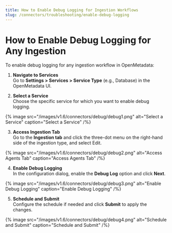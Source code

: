 ```yaml
---
title: How to Enable Debug Logging for Ingestion Workflows
slug: /connectors/troubleshooting/enable-debug-logging
---
```


# How to Enable Debug Logging for Any Ingestion

To enable debug logging for any ingestion workflow in OpenMetadata:

1. **Navigate to Services**  
   Go to **Settings > Services > Service Type** (e.g., Database) in the OpenMetadata UI.

2. **Select a Service**  
   Choose the specific service for which you want to enable debug logging.

{% image
  src="/images/v1.6/connectors/debug/debug1.png"
  alt="Select a Service"
  caption="Select a Service"
/%}

3. **Access Ingestion Tab**  
Go to the **Ingestion tab** and click the three-dot menu on the right-hand side of the ingestion type, and select Edit.

{% image
  src="/images/v1.6/connectors/debug/debug2.png"
  alt="Access Agents Tab"
  caption="Access Agents Tab"
/%}

4. **Enable Debug Logging**  
   In the configuration dialog, enable the **Debug Log** option and click **Next**.

{% image
  src="/images/v1.6/connectors/debug/debug3.png"
  alt="Enable Debug Logging"
  caption="Enable Debug Logging"
/%}

5. **Schedule and Submit**  
   Configure the schedule if needed and click **Submit** to apply the changes.

{% image
  src="/images/v1.6/connectors/debug/debug4.png"
  alt="Schedule and Submit"
  caption="Schedule and Submit"
/%}
